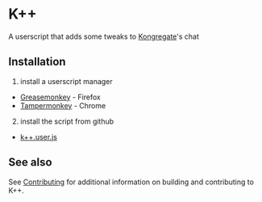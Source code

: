 # K++
A userscript that adds some tweaks to [Kongregate]'s chat

## Installation

1. install a userscript manager
  - [Greasemonkey] - Firefox
  - [Tampermonkey] - Chrome
2. install the script from github
  - [k++.user.js](https://github.com/Adored0ne/K%2B%2B/raw/master/src/K%2B%2B.user.js)

## See also

See [Contributing](docs/contributing.md) for additional information on building and contributing to K++.


[Kongregate]:https://www.kongregate.com
[Greasemonkey]:https://addons.mozilla.org/en-US/firefox/addon/greasemonkey/
[Tampermonkey]:https://tampermonkey.net/
